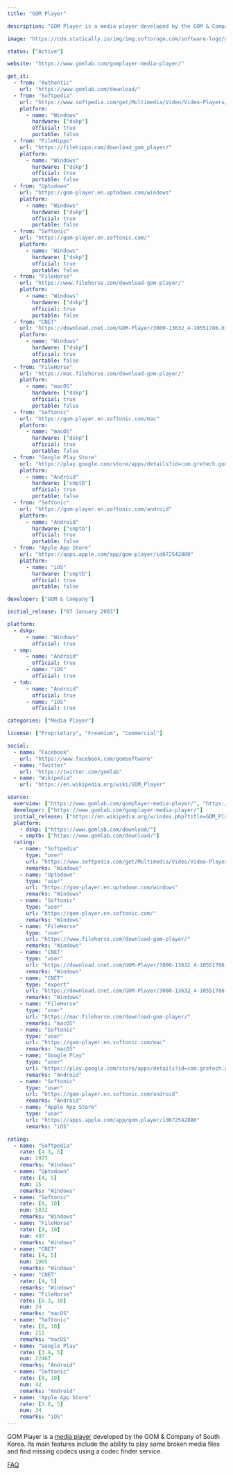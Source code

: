 ```yaml
---
title: "GOM Player"

description: "GOM Player is a media player developed by the GOM & Company of South Korea"

image: "https://cdn.statically.io/img/img.softorage.com/software-logo/gom-player.png?h=64"

status: ["Active"]

website: "https://www.gomlab.com/gomplayer-media-player/"

get_it:
  - from: "Authentic"
    url: "https://www.gomlab.com/download/"
  - from: "Softpedia"
    url: "https://www.softpedia.com/get/Multimedia/Video/Video-Players/Gom-Player.shtml"
    platform:
      - name: "Windows"
        hardware: ["dskp"]
        official: true
        portable: false
  - from: "FileHippo"
    url: "https://filehippo.com/download_gom_player/"
    platform:
      - name: "Windows"
        hardware: ["dskp"]
        official: true
        portable: false
  - from: "Uptodown"
    url: "https://gom-player.en.uptodown.com/windows"
    platform:
      - name: "Windows"
        hardware: ["dskp"]
        official: true
        portable: false
  - from: "Softonic"
    url: "https://gom-player.en.softonic.com/"
    platform:
      - name: "Windows"
        hardware: ["dskp"]
        official: true
        portable: false
  - from: "FileHorse"
    url: "https://www.filehorse.com/download-gom-player/"
    platform:
      - name: "Windows"
        hardware: ["dskp"]
        official: true
        portable: false
  - from: "CNET"
    url: "https://download.cnet.com/GOM-Player/3000-13632_4-10551786.html"
    platform:
      - name: "Windows"
        hardware: ["dskp"]
        official: true
        portable: false
  - from: "FileHorse"
    url: "https://mac.filehorse.com/download-gom-player/"
    platform:
      - name: "macOS"
        hardware: ["dskp"]
        official: true
        portable: false
  - from: "Softonic"
    url: "https://gom-player.en.softonic.com/mac"
    platform:
      - name: "macOS"
        hardware: ["dskp"]
        official: true
        portable: false
  - from: "Google Play Store"
    url: "https://play.google.com/store/apps/details?id=com.gretech.gomplayerko"
    platform:
      - name: "Android"
        hardware: ["smptb"]
        official: true
        portable: false
  - from: "Softonic"
    url: "https://gom-player.en.softonic.com/android"
    platform:
      - name: "Android"
        hardware: ["smptb"]
        official: true
        portable: false
  - from: "Apple App Store"
    url: "https://apps.apple.com/app/gom-player/id672542880"
    platform:
      - name: "iOS"
        hardware: ["smptb"]
        official: true
        portable: false

developer: ["GOM & Company"]

initial_release: ["07 January 2003"]

platform:
  - dskp:
      - name: "Windows"
        official: true
  - smp:
      - name: "Android"
        official: true
      - name: "iOS"
        official: true
  - tab:
      - name: "Android"
        official: true
      - name: "iOS"
        official: true

categories: ["Media Player"]

license: ["Proprietary", "Freemium", "Commercial"]

social:
  - name: "Facebook"
    url: "https://www.facebook.com/gomsoftware"
  - name: "Twitter"
    url: "https://twitter.com/gomlab"
  - name: "Wikipedia"
    url: "https://en.wikipedia.org/wiki/GOM_Player"

source:
  overview: ["https://www.gomlab.com/gomplayer-media-player/", "https://web.archive.org/web/20131219234124/http://player.gomlab.com/eng/overview/"]
  developer: ["https://www.gomlab.com/gomplayer-media-player/"]
  initial_release: ["https://en.wikipedia.org/w/index.php?title=GOM_Player&oldid=945860318"]
  platform:
    - dskp: ["https://www.gomlab.com/download/"]
    - smptb: ["https://www.gomlab.com/download/"]
  rating:
    - name: "Softpedia"
      type: "user"
      url: "https://www.softpedia.com/get/Multimedia/Video/Video-Players/Gom-Player.shtml"
      remarks: "Windows"
    - name: "Uptodown"
      type: "user"
      url: "https://gom-player.en.uptodown.com/windows"
      remarks: "Windows"
    - name: "Softonic"
      type: "user"
      url: "https://gom-player.en.softonic.com/"
      remarks: "Windows"
    - name: "FileHorse"
      type: "user"
      url: "https://www.filehorse.com/download-gom-player/"
      remarks: "Windows"
    - name: "CNET"
      type: "user"
      url: "https://download.cnet.com/GOM-Player/3000-13632_4-10551786.html"
      remarks: "Windows"
    - name: "CNET"
      type: "expert"
      url: "https://download.cnet.com/GOM-Player/3000-13632_4-10551786.html"
      remarks: "Windows"
    - name: "FileHorse"
      type: "user"
      url: "https://mac.filehorse.com/download-gom-player/"
      remarks: "macOS"
    - name: "Softonic"
      type: "user"
      url: "https://gom-player.en.softonic.com/mac"
      remarks: "macOS"
    - name: "Google Play"
      type: "user"
      url: "https://play.google.com/store/apps/details?id=com.gretech.gomplayerko"
      remarks: "Android"
    - name: "Softonic"
      type: "user"
      url: "https://gom-player.en.softonic.com/android"
      remarks: "Android"
    - name: "Apple App Store"
      type: "user"
      url: "https://apps.apple.com/app/gom-player/id672542880"
      remarks: "iOS"

rating:
  - name: "Softpedia"
    rate: [4.3, 5]
    num: 1973
    remarks: "Windows"
  - name: "Uptodown"
    rate: [4, 5]
    num: 15
    remarks: "Windows"
  - name: "Softonic"
    rate: [8, 10]
    num: 5832
    remarks: "Windows"
  - name: "FileHorse"
    rate: [9, 10]
    num: 497
    remarks: "Windows"
  - name: "CNET"
    rate: [4, 5]
    num: 1905
    remarks: "Windows"
  - name: "CNET"
    rate: [4, 5]
    remarks: "Windows"
  - name: "FileHorse"
    rate: [8.3, 10]
    num: 34
    remarks: "macOS"
  - name: "Softonic"
    rate: [6, 10]
    num: 211
    remarks: "macOS"
  - name: "Google Play"
    rate: [3.9, 5]
    num: 22467
    remarks: "Android"
  - name: "Softonic"
    rate: [8, 10]
    num: 42
    remarks: "Android"
  - name: "Apple App Store"
    rate: [3.8, 5]
    num: 34
    remarks: "iOS"
---
```

  GOM Player is a [media player](/categories/media-player/) developed by the GOM & Company of South Korea. Its main features include the ability to play some broken media files and find missing codecs using a codec finder service.
  
  [FAQ](https://www.gomlab.com/faq/?product=GOMPLAYER)
